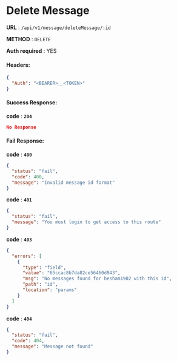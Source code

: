 # Delete Message

**URL** : `/api/v1/message/deleteMessage/:id`

**METHOD** : `DELETE`

**Auth required** : YES

#### Headers:

```json
{
  "Auth": "<BEARER>__<TOKEN>"
}
```

#### Success Response:

**code** : **`204`**

```Json
No Response
```

#### Fail Response:

**code** : **`400`**

```json
{
  "status": "fail",
  "code": 400,
  "message": "Invalid message id format"
}
```

**code** : **`401`**

```json
{
  "status": "fail",
  "message": "You must login to get access to this route"
}
```

**code** : **`403`**

```json
{
  "errors": [
    {
      "type": "field",
      "value": "65ccac8b7da82ce56460d943",
      "msg": "No messages found for hesham1902 with this id",
      "path": "id",
      "location": "params"
    }
  ]
}
```

**code** : **`404`**

```json
{
  "status": "fail",
  "code": 404,
  "message": "Message not found"
}
```
